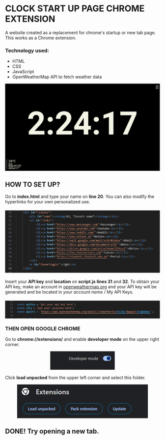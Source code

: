 # CLOCK START UP PAGE CHROME EXTENSION

A website created as a replacement for chrome's startup or new tab page. This works as a Chrome extension.

### Technology used:
- HTML
- CSS
- JavaScript
- OpenWeatherMap API to fetch weather data

![screenshot](assets/screenshot.png)

## HOW TO SET UP?

Go to **index.html** and type your name on **line 20**. You can also modify the hyperlinks for your own personalized use.

<div style="text-align: center;">
    <img src="assets/html.png" alt="HTML Icon" style="display: block; margin: 20px auto;">
</div>

Insert your **API key** and **location** on **script.js** **lines 31** and **32**. To obtain your API key, make an account in [openweathermap.org](https://openweathermap.org/) and your API key will be generated and be located in *your account name* / My API Keys. 

<div style="text-align: center;">
    <img src="assets/add.png" alt="Add Icon" style="display: block; margin: 20px auto;">
</div>

### THEN OPEN GOOGLE CHROME

Go to **chrome://extensions/** and enable **developer mode** on the upper right corner.

<div style="text-align: center;">
    <img src="assets/developer.png" alt="Developer Mode" style="margin: auto;">
</div>

Click **load unpacked** from the upper left corner and select this folder.

<div style="text-align: center;">
    <img src="assets/load.png" alt="Load Unpacked" style="display: block; margin: 0 auto;">
</div>

## DONE! Try opening a new tab.

